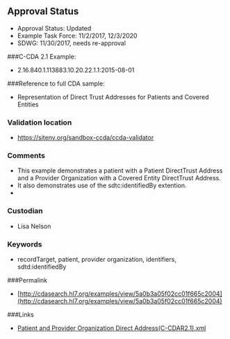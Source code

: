 ## Approval Status

* Approval Status: Updated
* Example Task Force: 11/2/2017, 12/3/2020
* SDWG: 11/30/2017, needs re-approval

###C-CDA 2.1 Example:
* 2.16.840.1.113883.10.20.22.1.1:2015-08-01

###Reference to full CDA sample:
* Representation of Direct Trust Addresses for Patients and Covered Entities


### Validation location
* https://sitenv.org/sandbox-ccda/ccda-validator

### Comments
* This example demonstrates a patient with a Patient DirectTrust Address and a Provider Organization with a Covered Entity DirectTrust Address.
* It also demonstrates use of the sdtc:identifiedBy extention.
*  
### Custodian
* Lisa Nelson

### Keywords
* recordTarget, patient, provider organization, identifiers, sdtd:identifiedBy



###Permalink

* [http://cdasearch.hl7.org/examples/view/5a0b3a05f02cc01f665c2004](http://cdasearch.hl7.org/examples/view/5a0b3a05f02cc01f665c2004)

###Links

* [Patient and Provider Organization Direct Address(C-CDAR2.1).xml](https://github.com/HL7/C-CDA-Examples/tree/master/Header/Direct%20Address/Patient%20and%20Provider%20Organization%20Direct%20Address%28C-CDAR2.1%29.xml)
